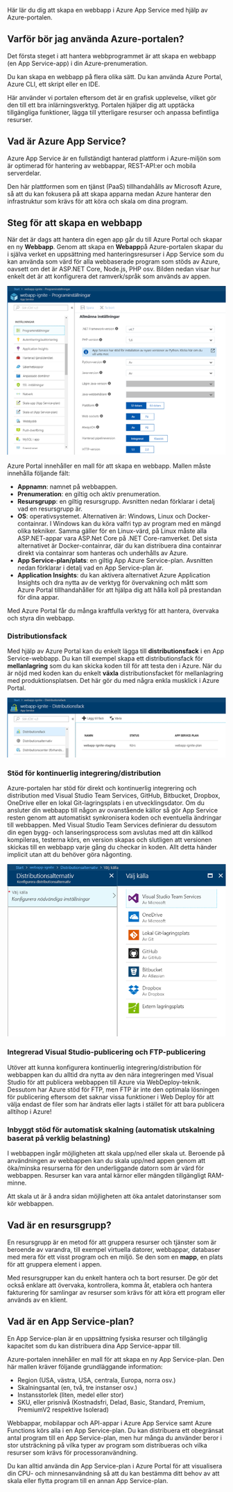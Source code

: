 Här lär du dig att skapa en webbapp i Azure App Service med hjälp av Azure-portalen.

## <a name="why-use-the-azure-portal"></a>Varför bör jag använda Azure-portalen?

Det första steget i att hantera webbprogrammet är att skapa en webbapp (en App Service-app) i din Azure-prenumeration.

Du kan skapa en webbapp på flera olika sätt. Du kan använda Azure Portal, Azure CLI, ett skript eller en IDE.

Här använder vi portalen eftersom det är en grafisk upplevelse, vilket gör den till ett bra inlärningsverktyg. Portalen hjälper dig att upptäcka tillgängliga funktioner, lägga till ytterligare resurser och anpassa befintliga resurser.

## <a name="what-is-azure-app-service"></a>Vad är Azure App Service?

Azure App Service är en fullständigt hanterad plattform i Azure-miljön som är optimerad för hantering av webbappar, REST-API:er och mobila serverdelar.

Den här plattformen som en tjänst (PaaS) tillhandahålls av Microsoft Azure, så att du kan fokusera på att skapa apparna medan Azure hanterar den infrastruktur som krävs för att köra och skala om dina program.

## <a name="how-to-create-a-web-app"></a>Steg för att skapa en webbapp

När det är dags att hantera din egen app går du till Azure Portal och skapar en ny **Webbapp**. Genom att skapa en **Webapp**på Azure-portalen skapar du i själva verket en uppsättning med hanteringsresurser i App Service som du kan använda som värd för alla webbaserade program som stöds av Azure, oavsett om det är ASP.NET Core, Node.js, PHP osv. Bilden nedan visar hur enkelt det är att konfigurera det ramverk/språk som används av appen.

![Inställningar för webbappen](../media/2-web-app-settings.png)

Azure Portal innehåller en mall för att skapa en webbapp. Mallen måste innehålla följande fält:

- **Appnamn**: namnet på webbappen.
- **Prenumeration**: en giltig och aktiv prenumeration.
- **Resursgrupp**: en giltig resursgrupp. Avsnitten nedan förklarar i detalj vad en resursgrupp är.
- **OS**: operativsystemet. Alternativen är: Windows, Linux och Docker-containrar. I Windows kan du köra valfri typ av program med en mängd olika tekniker. Samma gäller för en Linux-värd, på Linux måste alla ASP.NET-appar vara ASP.Net Core på .NET Core-ramverket. Det sista alternativet är Docker-containrar, där du kan distribuera dina containrar direkt via containrar som hanteras och underhålls av Azure. 
- **App Service-plan/plats**: en giltig App Azure Service-plan. Avsnitten nedan förklarar i detalj vad en App Service-plan är.
- **Application Insights**: du kan aktivera alternativet Azure Application Insights och dra nytta av de verktyg för övervakning och mått som Azure Portal tillhandahåller för att hjälpa dig att hålla koll på prestandan för dina appar.

Med Azure Portal får du många kraftfulla verktyg för att hantera, övervaka och styra din webbapp.

### <a name="deployment-slots"></a>Distributionsfack

Med hjälp av Azure Portal kan du enkelt lägga till **distributionsfack** i en App Service-webbapp. Du kan till exempel skapa ett distributionsfack för **mellanlagring** som du kan skicka koden till för att testa den i Azure. När du är nöjd med koden kan du enkelt **växla** distributionsfacket för mellanlagring med produktionsplatsen. Det här gör du med några enkla musklick i Azure Portal.

![Distributionsfack](../media/2-deployment-slots.png)

### <a name="continuous-integrationdeployment-support"></a>Stöd för kontinuerlig integrering/distribution

Azure-portalen har stöd för direkt och kontinuerlig integrering och distribution med Visual Studio Team Services, GitHub, Bitbucket, Dropbox, OneDrive eller en lokal Git-lagringsplats i en utvecklingsdator. Om du ansluter din webbapp till någon av ovanstående källor så gör App Service resten genom att automatiskt synkronisera koden och eventuella ändringar till webbappen. Med Visual Studio Team Services definierar du dessutom din egen bygg- och lanseringsprocess som avslutas med att din källkod kompileras, testerna körs, en version skapas och slutligen att versionen skickas till en webbapp varje gång du checkar in koden. Allt detta händer implicit utan att du behöver göra någonting.

![Konfigurera kontinuerlig integrering](../media/2-continuous-integration.PNG)

### <a name="integrated-visual-studio-publishing-and-ftp-publishing"></a>Integrerad Visual Studio-publicering och FTP-publicering

Utöver att kunna konfigurera kontinuerlig integrering/distribution för webbappen kan du alltid dra nytta av den nära integreringen med Visual Studio för att publicera webbappen till Azure via WebDeploy-teknik. Dessutom har Azure stöd för FTP, men FTP är inte den optimala lösningen för publicering eftersom det saknar vissa funktioner i Web Deploy för att välja endast de filer som har ändrats eller lagts i stället för att bara publicera alltihop i Azure!

### <a name="built-in-auto-scale-support-automatic-scale-out-based-on-real-world-load"></a>Inbyggt stöd för automatisk skalning (automatisk utskalning baserat på verklig belastning)

I webbappen ingår möjligheten att skala upp/ned eller skala ut. Beroende på användningen av webbappen kan du skala upp/ned appen genom att öka/minska resurserna för den underliggande datorn som är värd för webbappen. Resurser kan vara antal kärnor eller mängden tillgängligt RAM-minne.

Att skala ut är å andra sidan möjligheten att öka antalet datorinstanser som kör webbappen.

## <a name="what-is-a-resource-group"></a>Vad är en resursgrupp?

En resursgrupp är en metod för att gruppera resurser och tjänster som är beroende av varandra, till exempel virtuella datorer, webbappar, databaser med mera för ett visst program och en miljö. Se den som en **mapp**, en plats för att gruppera element i appen.

Med resursgrupper kan du enkelt hantera och ta bort resurser. De gör det också enklare att övervaka, kontrollera, komma åt, etablera och hantera fakturering för samlingar av resurser som krävs för att köra ett program eller används av en klient.

## <a name="what-is-an-app-service-plan"></a>Vad är en App Service-plan?

En App Service-plan är en uppsättning fysiska resurser och tillgänglig kapacitet som du kan distribuera dina App Service-appar till.

Azure-portalen innehåller en mall för att skapa en ny App Service-plan. Den här mallen kräver följande grundläggande information:

- Region (USA, västra, USA, centrala, Europa, norra osv.)
- Skalningsantal (en, två, tre instanser osv.)
- Instansstorlek (liten, medel eller stor)
- SKU, eller prisnivå (Kostnadsfri, Delad, Basic, Standard, Premium, PremiumV2 respektive Isolerad)

Webbappar, mobilappar och API-appar i Azure App Service samt Azure Functions körs alla i en App Service-plan. Du kan distribuera ett obegränsat antal program till en App Service-plan, men hur många du använder beror i stor utsträckning på vilka typer av program som distribueras och vilka resurser som krävs för processoranvändning.

Du kan alltid använda din App Service-plan i Azure Portal för att visualisera din CPU- och minnesanvändning så att du kan bestämma ditt behov av att skala eller flytta program till en annan App Service-plan.
